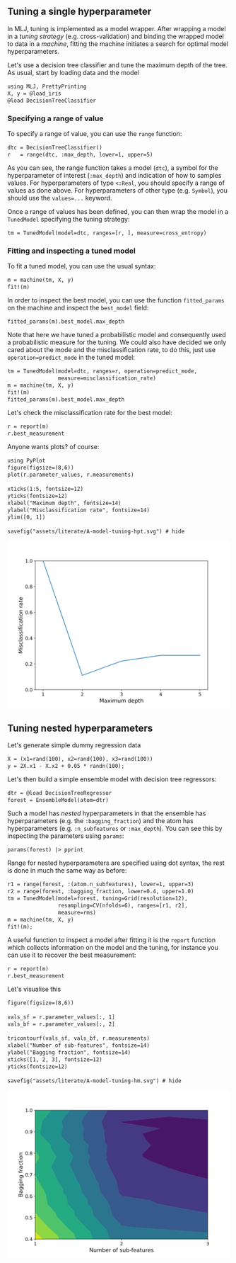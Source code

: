 <!--This file was generated, do not modify it.-->
[MLJ.jl]: https://github.com/alan-turing-institute/MLJ.jl
[RDatasets.jl]: https://github.com/JuliaStats/RDatasets.jl
[NearestNeighbors.jl]: https://github.com/KristofferC/NearestNeighbors.jl

## Tuning a single hyperparameter

In MLJ, tuning is implemented as a model wrapper.
After wrapping a model in a _tuning strategy_ (e.g. cross-validation) and binding the wrapped model to data in a _machine_, fitting the machine initiates a search for optimal model hyperparameters.

Let's use a decision tree classifier and tune the maximum depth of the tree.
As usual, start by loading data and the model

```julia:ex1
using MLJ, PrettyPrinting
X, y = @load_iris
@load DecisionTreeClassifier
```

### Specifying a range of value

To specify a range of value, you can use the `range` function:

```julia:ex2
dtc = DecisionTreeClassifier()
r   = range(dtc, :max_depth, lower=1, upper=5)
```

As you can see, the range function takes a model (`dtc`), a symbol for the hyperparameter of interest (`:max_depth`) and indication of how to samples values.
For hyperparameters of type `<:Real`, you should specify a range of values as done above.
For hyperparameters of other type (e.g. `Symbol`), you should use the `values=...` keyword.

Once a range of values has been defined, you can then wrap the model in a `TunedModel` specifying the tuning strategy:

```julia:ex3
tm = TunedModel(model=dtc, ranges=[r, ], measure=cross_entropy)
```

### Fitting and inspecting a tuned model

To fit a tuned model, you can use the usual syntax:

```julia:ex4
m = machine(tm, X, y)
fit!(m)
```

In order to inspect the best model, you can use the function `fitted_params` on the machine and inspect the `best_model` field:

```julia:ex5
fitted_params(m).best_model.max_depth
```

Note that here we have tuned a probabilistic model and consequently used a probabilistic measure for the tuning.
We could also have decided we only cared about the mode and the misclassification rate, to do this, just use `operation=predict_mode` in the tuned model:

```julia:ex6
tm = TunedModel(model=dtc, ranges=r, operation=predict_mode,
                measure=misclassification_rate)
m = machine(tm, X, y)
fit!(m)
fitted_params(m).best_model.max_depth
```

Let's check the misclassification rate for the best model:

```julia:ex7
r = report(m)
r.best_measurement
```

Anyone wants plots? of course:

```julia:ex8
using PyPlot
figure(figsize=(8,6))
plot(r.parameter_values, r.measurements)

xticks(1:5, fontsize=12)
yticks(fontsize=12)
xlabel("Maximum depth", fontsize=14)
ylabel("Misclassification rate", fontsize=14)
ylim([0, 1])

savefig("assets/literate/A-model-tuning-hpt.svg") # hide
```

![](/assets/literate/A-model-tuning-hpt.svg)

## Tuning nested hyperparameters

Let's generate simple dummy regression data

```julia:ex9
X = (x1=rand(100), x2=rand(100), x3=rand(100))
y = 2X.x1 - X.x2 + 0.05 * randn(100);
```

Let's then build a simple ensemble model with decision tree regressors:

```julia:ex10
dtr = @load DecisionTreeRegressor
forest = EnsembleModel(atom=dtr)
```

Such a model has *nested* hyperparameters in that the ensemble has hyperparameters (e.g. the `:bagging_fraction`) and the atom has hyperparameters (e.g. `:n_subfeatures` or `:max_depth`).
You can see this by inspecting the parameters using `params`:

```julia:ex11
params(forest) |> pprint
```

Range for nested hyperparameters are specified using dot syntax, the rest is done in much the same way as before:

```julia:ex12
r1 = range(forest, :(atom.n_subfeatures), lower=1, upper=3)
r2 = range(forest, :bagging_fraction, lower=0.4, upper=1.0)
tm = TunedModel(model=forest, tuning=Grid(resolution=12),
                resampling=CV(nfolds=6), ranges=[r1, r2],
                measure=rms)
m = machine(tm, X, y)
fit!(m);
```

A useful function to inspect a model after fitting it is the `report` function which collects information on the model and the tuning, for instance you can use it to recover the best measurement:

```julia:ex13
r = report(m)
r.best_measurement
```

Let's visualise this

```julia:ex14
figure(figsize=(8,6))

vals_sf = r.parameter_values[:, 1]
vals_bf = r.parameter_values[:, 2]

tricontourf(vals_sf, vals_bf, r.measurements)
xlabel("Number of sub-features", fontsize=14)
ylabel("Bagging fraction", fontsize=14)
xticks([1, 2, 3], fontsize=12)
yticks(fontsize=12)

savefig("assets/literate/A-model-tuning-hm.svg") # hide
```

![](/assets/literate/A-model-tuning-hm.svg)

